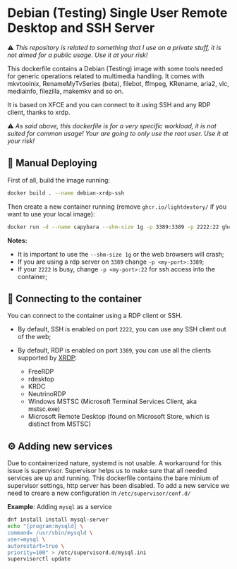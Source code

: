 # Debian (Testing) Single User Remote Desktop and SSH Server

:warning: _This repository is related to something that I use on a private stuff, it is not aimed for a public usage. Use it at your risk!_

This dockerfile contains a Debian (Testing) image with some tools needed for generic operations related to multimedia handling. It comes with mkvtoolnix, RenameMyTvSeries (beta), filebot, ffmpeg, KRename, aria2, vlc, mediainfo, filezilla, makemkv and so on.

It is based on XFCE and you can connect to it using SSH and any RDP client, thanks to xrdp.

:warning: _As said above, this dockerfile is for a very specific workload, it is not suited for common usage! Your are going to only use the root user. Use it at your risk!_
## :whale: Manual Deploying

First of all, build the image running:

```bash
docker build . --name debian-xrdp-ssh
```

Then create a new container running (remove `ghcr.io/lightdestory/` if you want to use your local image):

```bash
docker run -d --name capybara --shm-size 1g -p 3389:3389 -p 2222:22 ghcr.io/lightdestory/debian-xrdp-ssh:master <root-password>
```

**Notes:**

- It is important to use the `--shm-size 1g` or the web browsers will crash;
- If you are using a rdp server on `3389` change `-p <my-port>:3389`;
- If your `2222` is busy, change `-p <my-port>:22` for ssh access into the container;

## :satellite: Connecting to the container

You can connect to the container using a RDP client or SSH.

- By default, SSH is enabled on port `2222`, you can use any SSH client out of the web;
- By default, RDP is enabled on port `3389`, you can use all the clients supported by [XRDP](https://github.com/neutrinolabs/xrdp):
  
  - FreeRDP
  - rdesktop
  - KRDC
  - NeutrinoRDP
  - Windows MSTSC (Microsoft Terminal Services Client, aka mstsc.exe)
  - Microsoft Remote Desktop (found on Microsoft Store, which is distinct from MSTSC)

## :gear: Adding new services

Due to containerized nature, systemd is not usable. A workaround for this issue is supervisor.
Supervisor helps us to make sure that all needed services are up and running. This dockerfile contains the bare minium of supervisor settings, http server has been disabled.
To add a new service we need to creare a new configuration in `/etc/supervisor/conf.d/`

**Example**: Adding `mysql` as a service

```bash
dnf install install mysql-server
echo "[program:mysqld] \
command= /usr/sbin/mysqld \
user=mysql \
autorestart=true \
priority=100" > /etc/supervisord.d/mysql.ini
supervisorctl update
```
